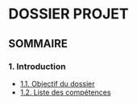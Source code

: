 # DOSSIER PROJET

##  SOMMAIRE

### 1. Introduction
   - [1.1. Objectif du dossier](#)
   - [1.2. Liste des compétences](#)
